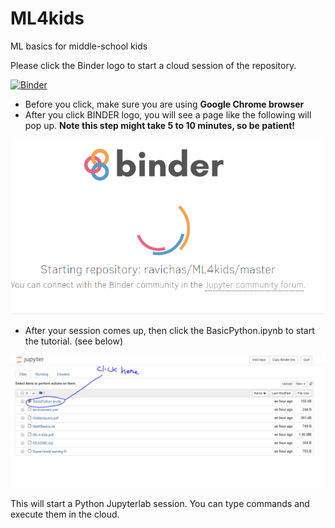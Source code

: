 # ML4kids
ML basics for middle-school kids

Please click the Binder logo to start a cloud session of the repository. 

[![Binder](https://mybinder.org/badge_logo.svg)](https://mybinder.org/v2/gh/ravichas/ML4kids/master)

* Before you click, make sure you are using **Google Chrome browser**
* After you click BINDER logo, you will see a page like the following will pop up. **Note this step might take 5 to 10 minutes, so be patient!**

![BinderSession](Img/capture1.PNG)

* After your session comes up, then click the BasicPython.ipynb to start the tutorial. (see below)

![BinderSession](Img/capture2.PNG)

This will start a Python Jupyterlab session. You can type commands and execute them in the cloud.


